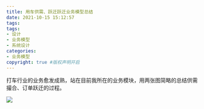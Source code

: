 ```yaml
---
title: 用车供需、跃迁跃迁业务模型总结
date: 2021-10-15 15:12:57
tags:
tags:
- 设计
- 业务模型
- 系统设计
categories:
- 业务模型
copyright: true #版权声明开启    
---
```

打车行业的业务愈发成熟，站在目前我所在的业务模块，用两张图简略的总结供需撮合、订单跃迁的过程。

![](1.png)